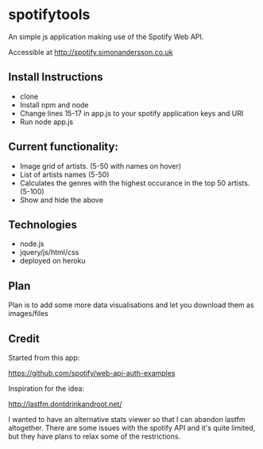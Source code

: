 # spotifytools

An simple js application making use of the Spotify Web API.

Accessible at http://spotify.simonandersson.co.uk

## Install Instructions
* clone
* Install npm and node
* Change lines 15-17 in app.js to your spotify application keys and URI
* Run node app.js

## Current functionality:
* Image grid of artists. (5-50 with names on hover)
* List of artists names (5-50)
* Calculates the genres with the highest occurance in the top 50 artists. (5-100)
* Show and hide the above

## Technologies
* node.js
* jquery/js/html/css
* deployed on heroku

## Plan
Plan is to add some more data visualisations and let you download them as images/files

## Credit
Started from this app:

https://github.com/spotify/web-api-auth-examples

Inspiration for the idea:

http://lastfm.dontdrinkandroot.net/

I wanted to have an alternative stats viewer so that I can abandon lastfm altogether. There are some issues with the spotify API and it's quite limited, but they have plans to relax some of the restrictions.
